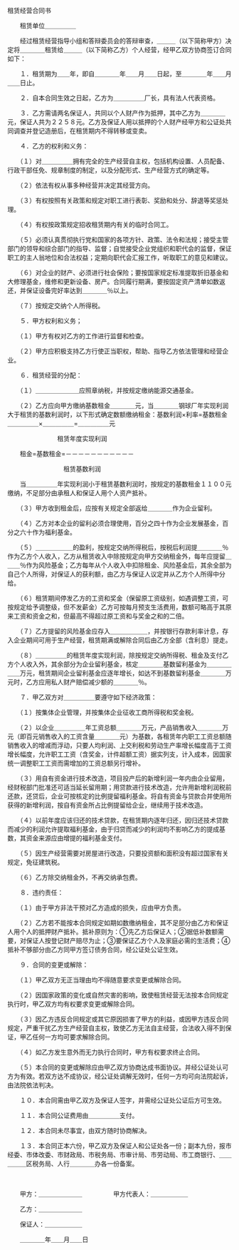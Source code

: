 



租赁经营合同书



 

　　租赁单位＿＿＿＿＿

　　经过租赁经营指导小组和答辩委员会的答辩审查，＿＿＿（以下简称甲方）决定将＿＿＿＿租赁给＿＿＿（以下简称乙方）个人经营，经甲乙双方协商签订合同如下：

　　１．租赁期为＿＿年，即自＿＿＿＿年＿＿月＿＿日起，至＿＿＿＿年＿＿月＿＿日止。

　　２．自本合同生效之日起，乙方为＿＿＿＿＿厂长，具有法人代表资格。

　　３．乙方需请两名保证人，共同以个人财产作为抵押，其中乙方为＿＿＿＿元，保证人共为２２５８元。乙方及保证人用以抵押的个人财产经甲方和公证处共同调查并登记造册后，在租赁期内不得转移或变卖。

　　４．乙方的权利和义务：

　　（１）对＿＿＿＿＿拥有完全的生产经营自主权，包括机构设置、人员配备、行政干部任免、规章制度的制定，以及分配形式、生产经营方式的确定等。

　　（２）依法有权从事多种经营并决定其经营方向。

　　（３）有权按照有关政策和规定对职工进行表彰、奖励和处分、辞退等奖惩处理。

　　（４）有权按政策规定招收租赁期内有关的临时合同工。

　　（５）必须认真贯彻执行党和国家的各项方针、政策、法令和法规；接受主管部门的领导和综合部门的指导、监督；自觉接受企业党组织和职代会的监督，保证职工的主人翁地位和合法权益；定期向职代会汇报工作，听取职工的意见和建议。

　　（６）对企业的财产、必须进行社会保险；要按国家规定标准提取折旧基金和大修理基金，维修和更新设备、房产。合同履行期满，要按固定资产清单如数返还，并保证设备完好率达到＿＿＿＿％以上。

　　（７）按规定交纳个人所得税。

　　５．甲方权利和义务；

　　（１）甲方有权对乙方的工作进行监督和检查。

　　（２）甲方应积极支持乙方行使正当职权，帮助、指导乙方依法管理和经营企业。

　　６．租赁经营的分配：

　　（１）＿＿＿＿＿＿＿应照章纳税，并按规定缴纳能源交通基金。

　　（２）乙方应向甲方缴纳基数租金＿＿＿＿元，当＿＿＿＿钢球厂年实现利润大于租赁的基数利润时，以下形式确定数额缴纳租金：基数利润×利率=基数租金＿＿＿＿＿×＿＿＿＿＿=＿＿＿＿＿元

　　　　　　　　租赁年度实现利润

　　租金=基数租金=－－－－－－－－－－－

　　　　　　　　　租赁基数利润

　　当＿＿＿＿＿年实现利润小于租赁基数利润时，按规定的基数租金１１００元缴纳，不足部分由承租人和保证人用个人资产抵补。

　　（３）甲方收到租金后，应按有关规定全部返给＿＿＿＿作为企业留利。

　　（４）乙方对本企业的留利必须合理使用，百分之四十作为企业发展基金，百分之六十作为福利基金。

　　（５）＿＿＿＿＿＿的盈利，按规定交纳所得税后，按税后利润提＿＿＿＿％作为乙方个人收入，乙方从租赁收入中除按规定向甲方交纳租金外，每年应提留＿＿＿％作为风险基金；乙方每年从个人收入中扣除租金、风险基金后，其余全部为自己个人所得，对保证人的获利额，由乙方与保证人议定并从乙方个人所得中分给。

　　（６）租赁期间停发乙方的工资和奖金（保留原工资级别，如遇调整工资，可按规定给予调整级，但不发薪金）乙方可按每月预支生活费用，数额可略高于其原来工资和资金之和，但最高不得超过原工资和与奖金之和的二倍。

　　（７）乙方提留的风险基金应存入＿＿＿＿＿＿，并按银行存款利率计息，存入企业期间可用于生产经营，租赁期满或解除合同后由乙方全部（含利息）提走。

　　（８）＿＿＿＿＿的租赁年度实现利润，除按规定交纳所得税、租金及支付乙方个人收入外，其余部分为企业留利基金，核定＿＿＿＿基数留利基金为＿＿＿＿＿＿万元，租赁期间企业留利基金应逐年增长，如达不到基数留利基金＿＿＿＿万元时，乙方应用私人财产赔偿减少额的＿＿＿＿％。

　　７．甲乙双方对＿＿＿＿＿要遵守如下经济政策：

　　（１）按集体企业管理，并按集体企业征收工商所得税和奖金税。

　　（２）以企业＿＿＿＿＿年工资总额＿＿＿＿万元，产品销售收入＿＿＿＿万元（即百元销售收入的工资含量＿＿＿＿元）为基数，各租赁年内职工工资总额随销售收入的增减而浮动，只要人均利润、上交利税和劳动生产率增长幅度高于工资增长幅度，允许职工工资（含奖金，计件超额工资）据实列支，计入成本，因国家统一调整职工工资而需增加的工资总额另行增补。

　　（３）用自有资金进行技术改造，项目投产后的新增利润一年内由企业留用，经财税部门批准还可适当延长留用期；用贷款进行技术改造，允许用新增利润税前还款，还贷后，企业可按核定的比例提留福利基金。将自有资金与贷款合并使用所获得的新增利润，按自有资金所占比例提留给企业，继续用于技术改造。

　　（４）以前年度应该归还的技术贷款，在租赁期内逐年归还，因归还技术贷款而减少的利润允许提取福利基金，由于归贷而减少的利润均不影响乙方的提成基数，其资金来源应由增提的福利基金支付。

　　（５）因生产经营需要对房屋进行改造，只要投资额和面积没有超过国家有关规定，免征建筑税。

　　（６）乙方除交纳租金外，不再交纳承包费。

　　８．违约责任：

　　（１）由于甲方非法干预对乙方造成的损失，应由甲方负责。

　　（２）乙方若不能按本合同规定如期如数缴纳租金，其不足部分由乙方和保证人用个人的抵押财产抵补。抵补原则为：①先乙方后保证人；②据低补数额需要，对保证人按登记财产赔尽为止；③要保证乙方个人及家庭必需的生活费；④抵补不够部分由乙方同甲方签订债务合同，经公证处公证生效。

　　９．合同的变更或解除：

　　（１）甲乙双方无正当理由均不得随意要求变更或解除合同。

　　（２）因国家政策的变化或自然灾害的影响，致使租赁经营无法按本合同规定执行时，甲乙双方均有权要求变更或解除合同。

　　（３）因乙方违反合同规定或其它原因损害了甲方的利益，或因甲方违反合同规定，严重干扰乙方生产经营自主权，致使乙方无法自主经营，合法收入得不到保证，甲乙任何一方均可要求解除合同。

　　（４）如乙方发生意外而无力执行合同时，甲方有权要求终止合同。

　　（５）本合同的变更或解除应由甲乙双方协商达成书面协议。并经公证处认可方为有效。若双方达不成协议，经公证处调解无效时，任何一方均可向法院起诉，由法院依法判决。

　　１０．本合同需由甲乙双方及保证人签字，并需经公证处公证后方可生效。

　　１１．本合同公证费用由＿＿＿＿＿支付。

　　１２．本合同未尽事宜，由双方随时协商解决。

　　１３．本合同正本六份，甲乙双方及保证人和公证处各一份；副本九份，报市经委、市体改委、市财政局、市税务局、市审计局、市劳动局、市工商银行、＿＿＿＿＿区税务局、人行＿＿＿＿办各一份备案。　　

　　

　　甲方：＿＿＿＿＿＿＿　　　　　甲方代表人：＿＿＿＿＿＿

　　乙方：＿＿＿＿＿＿＿

　　保证人：＿＿＿＿＿＿　　　　　　　　　　　　　　　　　　　　　　　　　

　　＿＿＿＿年＿＿月＿＿日

　　